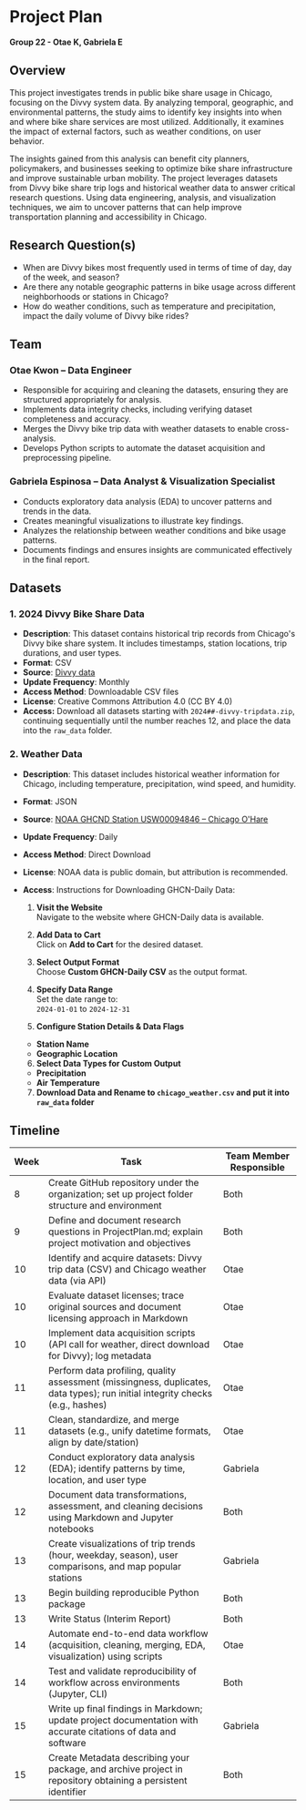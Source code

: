 
# Project Plan
**Group 22 - Otae K, Gabriela E**

## Overview
This project investigates trends in public bike share usage in Chicago, focusing on the Divvy system data. By analyzing temporal, geographic, and environmental patterns, the study aims to identify key insights into when and where bike share services are most utilized. Additionally, it examines the impact of external factors, such as weather conditions, on user behavior.

The insights gained from this analysis can benefit city planners, policymakers, and businesses seeking to optimize bike share infrastructure and improve sustainable urban mobility. The project leverages datasets from Divvy bike share trip logs and historical weather data to answer critical research questions. Using data engineering, analysis, and visualization techniques, we aim to uncover patterns that can help improve transportation planning and accessibility in Chicago.

## Research Question(s)
- When are Divvy bikes most frequently used in terms of time of day, day of the week, and season?
- Are there any notable geographic patterns in bike usage across different neighborhoods or stations in Chicago?
- How do weather conditions, such as temperature and precipitation, impact the daily volume of Divvy bike rides?

## Team

### Otae Kwon – Data Engineer
- Responsible for acquiring and cleaning the datasets, ensuring they are structured appropriately for analysis.
- Implements data integrity checks, including verifying dataset completeness and accuracy.
- Merges the Divvy bike trip data with weather datasets to enable cross-analysis.
- Develops Python scripts to automate the dataset acquisition and preprocessing pipeline.

### Gabriela Espinosa – Data Analyst & Visualization Specialist
- Conducts exploratory data analysis (EDA) to uncover patterns and trends in the data.
- Creates meaningful visualizations to illustrate key findings.
- Analyzes the relationship between weather conditions and bike usage patterns.
- Documents findings and ensures insights are communicated effectively in the final report.

## Datasets

### 1. 2024 Divvy Bike Share Data
- **Description**: This dataset contains historical trip records from Chicago's Divvy bike share system. It includes timestamps, station locations, trip durations, and user types.
- **Format**: CSV
- **Source**: [Divvy data](https://divvy-tripdata.s3.amazonaws.com/index.html)
- **Update Frequency**: Monthly
- **Access Method**: Downloadable CSV files
- **License**: Creative Commons Attribution 4.0 (CC BY 4.0)
- **Access:** Download all datasets starting with `2024##-divvy-tripdata.zip`, continuing sequentially until the number reaches 12, and place the data into the `raw_data` folder.

### 2. Weather Data
- **Description**: This dataset includes historical weather information for Chicago, including temperature, precipitation, wind speed, and humidity.
- **Format**: JSON
- **Source**: [NOAA GHCND Station USW00094846 – Chicago O'Hare](https://www.ncdc.noaa.gov/cdo-web/datasets/GHCND/stations/GHCND:USW00094846/detail)
- **Update Frequency**: Daily
- **Access Method**: Direct Download
- **License**: NOAA data is public domain, but attribution is recommended.
- **Access**: Instructions for Downloading GHCN-Daily Data:

    1. **Visit the Website**  
   Navigate to the website where GHCN-Daily data is available.

    2. **Add Data to Cart**  
   Click on **Add to Cart** for the desired dataset.

    3. **Select Output Format**  
   Choose **Custom GHCN-Daily CSV** as the output format.

    4. **Specify Data Range**  
   Set the date range to:  
   `2024-01-01` to `2024-12-31`

    5. **Configure Station Details & Data Flags**  
   - **Station Name**  
   - **Geographic Location**

    6. **Select Data Types for Custom Output**  
   - **Precipitation**  
   - **Air Temperature**

   7. **Download Data and Rename to `chicago_weather.csv` and put it into `raw_data` folder**


## Timeline

| **Week** | **Task**                                                                                                                             | **Team Member Responsible** |
|----------|--------------------------------------------------------------------------------------------------------------------------------------|------------------------------|
| 8        | Create GitHub repository under the organization; set up project folder structure and environment                                     | Both                         |
| 9        | Define and document research questions in ProjectPlan.md; explain project motivation and objectives                                  | Both                         |
| 10       | Identify and acquire datasets: Divvy trip data (CSV) and Chicago weather data (via API)                                              | Otae                         |
| 10       | Evaluate dataset licenses; trace original sources and document licensing approach in Markdown                                        | Otae                         |
| 10       | Implement data acquisition scripts (API call for weather, direct download for Divvy); log metadata                                   | Otae                         |
| 11       | Perform data profiling, quality assessment (missingness, duplicates, data types); run initial integrity checks (e.g., hashes)       | Otae                         |
| 11       | Clean, standardize, and merge datasets (e.g., unify datetime formats, align by date/station)                                         | Otae                         |
| 12       | Conduct exploratory data analysis (EDA); identify patterns by time, location, and user type                                          | Gabriela                     |
| 12       | Document data transformations, assessment, and cleaning decisions using Markdown and Jupyter notebooks                               | Both                         |
| 13       | Create visualizations of trip trends (hour, weekday, season), user comparisons, and map popular stations                             | Gabriela                     |
| 13       | Begin building reproducible Python package                                                                                           | Both                         |
| 13       | Write Status (Interim Report)                                                                                                        | Both                         |
| 14       | Automate end-to-end data workflow (acquisition, cleaning, merging, EDA, visualization) using scripts                                | Otae                         |
| 14       | Test and validate reproducibility of workflow across environments (Jupyter, CLI)                                                     | Both                         |
| 15       | Write up final findings in Markdown; update project documentation with accurate citations of data and software                       | Gabriela                     |
| 15       | Create Metadata describing your package, and archive project in repository obtaining a persistent identifier                         | Both                         |
